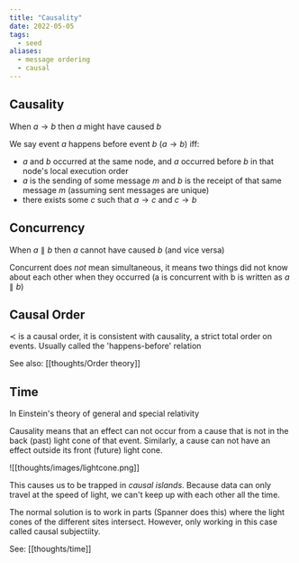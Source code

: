 ```yaml
---
title: "Causality"
date: 2022-05-05
tags:
  - seed
aliases:
  - message ordering
  - causal
---
```


## Causality

When $a \rightarrow b$ then $a$ might have caused $b$

We say event $a$ happens before event $b$ ($a \rightarrow b$) iff:

- $a$ and $b$ occurred at the same node, and $a$ occurred before $b$ in that node's local execution order
- $a$ is the sending of some message $m$ and $b$ is the receipt of that same message $m$ (assuming sent messages are unique)
- there exists some $c$ such that $a \rightarrow c$ and $c \rightarrow b$

## Concurrency

When $a \parallel b$ then $a$ cannot have caused $b$ (and vice versa)

Concurrent does _not_ mean simultaneous, it means two things did not know about each other when they occurred (a is concurrent with b is written as $a \parallel b$)

## Causal Order

$\prec$ is a causal order, it is consistent with causality, a strict total order on events. Usually called the 'happens-before' relation

See also: [[thoughts/Order theory]]

## Time

In Einstein's theory of general and special relativity

Causality means that an effect can not occur from a cause that is not in the back (past) light cone of that event. Similarly, a cause can not have an effect outside its front (future) light cone.

![[thoughts/images/lightcone.png]]

This causes us to be trapped in _causal islands_. Because data can only travel at the speed of light, we can't keep up with each other all the time.

The normal solution is to work in parts (Spanner does this) where the light cones of the different sites intersect. However, only working in this case called causal subjectiity.

See: [[thoughts/time]]

